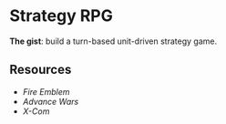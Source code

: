 # Strategy RPG

**The gist**: build a turn-based unit-driven strategy game.

## Resources

- _Fire Emblem_
- _Advance Wars_
- _X-Com_
